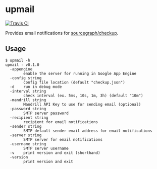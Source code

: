 # upmail

[![Travis CI](https://travis-ci.org/jessfraz/upmail.svg?branch=master)](https://travis-ci.org/jessfraz/upmail)

Provides email notifications for [sourcegraph/checkup](https://github.com/sourcegraph/checkup).

## Usage

```console
$ upmail -h
upmail - v0.1.0
  -appengine
    	enable the server for running in Google App Engine
  -config string
    	config file location (default "checkup.json")
  -d	run in debug mode
  -interval string
    	check interval (ex. 5ms, 10s, 1m, 3h) (default "10m")
  -mandrill string
    	Mandrill API Key to use for sending email (optional)
  -password string
    	SMTP server password
  -recipient string
    	recipient for email notifications
  -sender string
    	SMTP default sender email address for email notifications
  -server string
    	SMTP server for email notifications
  -username string
    	SMTP server username
  -v	print version and exit (shorthand)
  -version
    	print version and exit
```

